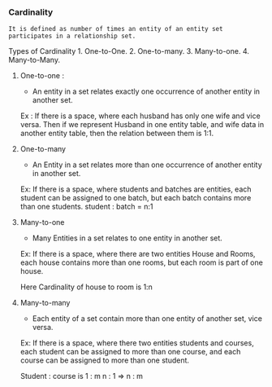 ### Cardinality
    It is defined as number of times an entity of an entity set participates in a relationship set.

Types of Cardinality 
    1. One-to-One.
    2. One-to-many.
    3. Many-to-one.
    4. Many-to-Many.

1. One-to-one :
    - An entity in a set relates exactly one occurrence of another entity in another set.

    Ex : If there is a space, where each husband has only one wife and vice versa.
    Then 
    if we represent Husband in one entity table, and wife data in another entity table,
    then the relation between them is 1:1.

2. One-to-many
    - An Entity in a set relates more than one occurrence of another entity in another set.

    Ex: If there is a space, where students and batches are entities, each student can be assigned to one batch, but each batch contains more than one students.
    student : batch = n:1

3. Many-to-one
    - Many Entities in a set relates to one entity in another set.
    
    Ex: If there is a space, where there are two entities House and Rooms, each house contains more than one rooms, but each room is part of one house.

    Here Cardinality of house to room is 1:n

4. Many-to-many
    - Each entity of a set contain more than one entity of another set, vice versa.

    Ex: If there is a space, where there two entities students and courses, each student can be assigned to more than one course, and each course can be assigned to more than one student.

    Student : course is 
    1 : m
    n : 1
    => n : m
    
